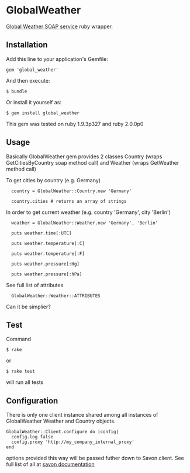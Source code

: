 # GlobalWeather

[Global Weather SOAP
service](http://www.webservicex.net/WS/WSDetails.aspx?WSID=56&CATID=12)
ruby wrapper. 

## Installation

Add this line to your application's Gemfile:

    gem 'global_weather'

And then execute:

    $ bundle

Or install it yourself as:

    $ gem install global_weather

This gem was tested on ruby 1.9.3p327 and ruby 2.0.0p0

## Usage

Basically GlobalWeather gem provides 2 classes Country (wraps
GetCitiesByCountry soap method call) and Weather (wraps GetWeather method call)

To get cities by country (e.g. Germany)
   

      country = GlobalWeather::Country.new 'Germany'
     
      country.cities # returns an array of strings


In order to get current weather (e.g. country 'Germany', city 'Berlin')


      weather = GlobalWeather::Weather.new 'Germany', 'Berlin' 
       
      puts weather.time[:UTC]

      puts weather.temperature[:C]

      puts weather.temperature[:F]

      puts weather.pressure[:Hg]

      puts weather.pressure[:hPa]


See full list of attributes


      GlobalWeather::Weather::ATTRIBUTES


Can it be simplier?

## Test

Command 


    $ rake

or 


    $ rake test

will run all tests


## Configuration

There is only one client instance shared among all instances of GlobalWeather
Weather and Country objects. 


    GlobalWeather::Client.configure do |config|
      config.log false
      config.proxy 'http://my_company_internal_proxy'
    end


options provided this way will be passed futher down to Savon.client. See full list of all
at [savon documentation](http://savonrb.com/version2/globals.html)
